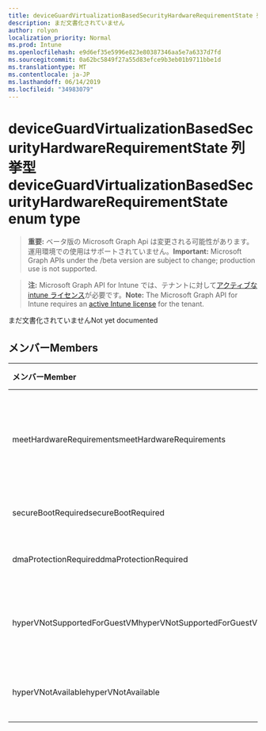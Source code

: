 ```yaml
---
title: deviceGuardVirtualizationBasedSecurityHardwareRequirementState 列挙型
description: まだ文書化されていません
author: rolyon
localization_priority: Normal
ms.prod: Intune
ms.openlocfilehash: e9d6ef35e5996e823e80387346aa5e7a6337d7fd
ms.sourcegitcommit: 0a62bc5849f27a55d83efce9b3eb01b9711bbe1d
ms.translationtype: MT
ms.contentlocale: ja-JP
ms.lasthandoff: 06/14/2019
ms.locfileid: "34983079"
---
```

# <a name="deviceguardvirtualizationbasedsecurityhardwarerequirementstate-enum-type"></a><span data-ttu-id="eb896-103">deviceGuardVirtualizationBasedSecurityHardwareRequirementState 列挙型</span><span class="sxs-lookup"><span data-stu-id="eb896-103">deviceGuardVirtualizationBasedSecurityHardwareRequirementState enum type</span></span>

> <span data-ttu-id="eb896-104">**重要:** ベータ版の Microsoft Graph Api は変更される可能性があります。運用環境での使用はサポートされていません。</span><span class="sxs-lookup"><span data-stu-id="eb896-104">**Important:** Microsoft Graph APIs under the /beta version are subject to change; production use is not supported.</span></span>

> <span data-ttu-id="eb896-105">**注:** Microsoft Graph API for Intune では、テナントに対して[アクティブな intune ライセンス](https://go.microsoft.com/fwlink/?linkid=839381)が必要です。</span><span class="sxs-lookup"><span data-stu-id="eb896-105">**Note:** The Microsoft Graph API for Intune requires an [active Intune license](https://go.microsoft.com/fwlink/?linkid=839381) for the tenant.</span></span>

<span data-ttu-id="eb896-106">まだ文書化されていません</span><span class="sxs-lookup"><span data-stu-id="eb896-106">Not yet documented</span></span>

## <a name="members"></a><span data-ttu-id="eb896-107">メンバー</span><span class="sxs-lookup"><span data-stu-id="eb896-107">Members</span></span>
|<span data-ttu-id="eb896-108">メンバー</span><span class="sxs-lookup"><span data-stu-id="eb896-108">Member</span></span>|<span data-ttu-id="eb896-109">値</span><span class="sxs-lookup"><span data-stu-id="eb896-109">Value</span></span>|<span data-ttu-id="eb896-110">説明</span><span class="sxs-lookup"><span data-stu-id="eb896-110">Description</span></span>|
|:---|:---|:---|
|<span data-ttu-id="eb896-111">meetHardwareRequirements</span><span class="sxs-lookup"><span data-stu-id="eb896-111">meetHardwareRequirements</span></span>|<span data-ttu-id="eb896-112">.0</span><span class="sxs-lookup"><span data-stu-id="eb896-112">0</span></span>|<span data-ttu-id="eb896-113">システムがハードウェア構成要件を満たしている</span><span class="sxs-lookup"><span data-stu-id="eb896-113">System meets hardware configuration requirements</span></span>|
|<span data-ttu-id="eb896-114">secureBootRequired</span><span class="sxs-lookup"><span data-stu-id="eb896-114">secureBootRequired</span></span>|<span data-ttu-id="eb896-115">1-d</span><span class="sxs-lookup"><span data-stu-id="eb896-115">1</span></span>|<span data-ttu-id="eb896-116">セキュアブートが必要</span><span class="sxs-lookup"><span data-stu-id="eb896-116">Secure boot required</span></span>|
|<span data-ttu-id="eb896-117">dmaProtectionRequired</span><span class="sxs-lookup"><span data-stu-id="eb896-117">dmaProtectionRequired</span></span>|<span data-ttu-id="eb896-118">pbm-2</span><span class="sxs-lookup"><span data-stu-id="eb896-118">2</span></span>|<span data-ttu-id="eb896-119">DMA 保護が必要</span><span class="sxs-lookup"><span data-stu-id="eb896-119">DMA protection required</span></span>|
|<span data-ttu-id="eb896-120">hyperVNotSupportedForGuestVM</span><span class="sxs-lookup"><span data-stu-id="eb896-120">hyperVNotSupportedForGuestVM</span></span>|<span data-ttu-id="eb896-121">2/4</span><span class="sxs-lookup"><span data-stu-id="eb896-121">4</span></span>|<span data-ttu-id="eb896-122">HyperV はゲスト VM でサポートされていません</span><span class="sxs-lookup"><span data-stu-id="eb896-122">HyperV not supported for Guest VM</span></span>|
|<span data-ttu-id="eb896-123">hyperVNotAvailable</span><span class="sxs-lookup"><span data-stu-id="eb896-123">hyperVNotAvailable</span></span>|<span data-ttu-id="eb896-124">8 </span><span class="sxs-lookup"><span data-stu-id="eb896-124">8</span></span>|<span data-ttu-id="eb896-125">HyperV 機能は使用できません</span><span class="sxs-lookup"><span data-stu-id="eb896-125">HyperV feature is not available</span></span>|





